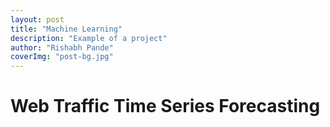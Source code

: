 ```yaml
---
layout: post
title: "Machine Learning"
description: "Example of a project"
author: "Rishabh Pande"
coverImg: "post-bg.jpg"
---
```

# Web Traffic Time Series Forecasting

